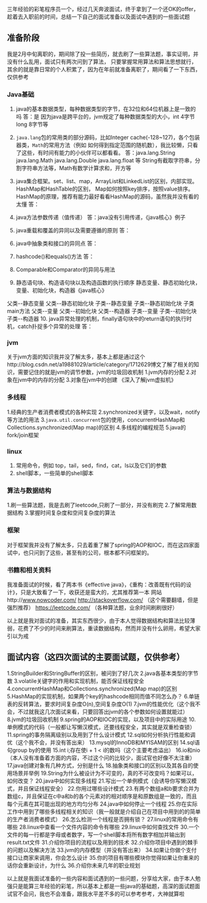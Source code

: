 三年经验的彩笔程序员一个，经过几天奔波面试，终于拿到了一个还OK的offer，趁着去入职前的时间，总结一下自己的面试准备以及面试中遇到的一些面试题
## 准备阶段

我是2月中旬离职的，期间除了投一些简历，就去刷了一些算法题，事实证明，并没有什么乱用，面试只有两次问到了算法，
只要掌握常用算法和算法思想就行，其余的就是靠日常的个人积累了，因为在年前就准备离职了，期间看了一下东西，仅供参考

### Java基础
 1. java的基本数据类型，每种数据类型的字节，在32位和64位机器上是一致的吗
 答：是 因为java是跨平台的，jvm规定了每种数据类型的大小，int 4字节  long 8字节等
 
 2. ``java.lang``包的常用类的部分源码，比如Integer cache(-128~127)，各个包装器类，``Math``的常用方法（例如
如何得到指定范围的随机数），我比较懒，只看了这些，有时间有能力的小伙伴可以都看看。
答：java.lang.String  java.lang.Math  java.lang.Double java.lang.float 等
String有截取字符串，分割字符串方法等，Math有数学计算求和，开方等 
 
 3. java集合框架。set、list、map，ArrayList和LinkedList的区别，内部实现。HashMap和HashTable的区别，
Map如何按照key排序，按照value排序。HashMap的原理，推荐有能力最好看看HashMap的源码，虽然我并没有看的太懂
答：

 4. java方法参数传递（值传递）
 答：java没有引用传递，《java核心》例子
 
 5. java重载和覆盖的异同以及需要遵循的原则
 答：
 6. java中抽象类和接口的异同点
 答：
 
 7. hashcode()和equals()方法
 答：
 
 8. Comparable和Comparator的异同与用法
 9. 静态语句块、构造语句块以及构造函数的执行顺序
 静态变量、静态初始化块，变量、初始化块，构造器《java核心》
 
父类--静态变量
父类--静态初始化块
子类--静态变量
子类--静态初始化块
子类main方法
父类--变量
父类--初始化块
父类--构造器
子类--变量
子类--初始化块
子类--构造器
 10. java异常处理的机制，finally语句块中的return语句的执行时机，catch扑捉多个异常的处理
答：
### jvm
关于jvm方面的知识我并没了解太多，基本上都是通过这个http://blog.csdn.net/a19881029/article/category/1712629博文了解了相关的知识，需要记住的就是jvm的调节参数，jvm的垃圾回收机制
1.jvm内存的分配
2.对象在jvm中的内存的分配
3.对象在jvm中的创建
《深入了解jvm虚拟机》
### 多线程
1.经典的生产者消费者模式的各种实现
2.synchronized关键字，以及wait，notify等方法的用法
3.``java.util.concurrent``包的使用，concurrentHashMap和Collections.synchronized(Map map)的区别
4.多线程的编程规范
5.java的fork/join框架
### linux
1. 常用命令，例如 top，tail，sed，find，cat，ls以及它们的参数
2. shell脚本，一些简单的shell脚本

### 算法与数据结构
1.刷一些算法题，我是去刷了leetcode,只刷了一部分，并没有刷完
2.了解常用数据结构
3.掌握时间复杂度和空间复杂度的算法

### 框架
对于框架我并没有了解太多，只去着重了解了spring的AOP和IOC，而在这四家面试中，也只问到了这些，甚至有的公司，根本都不问框架的。

### 书籍和相关资料
我准备面试的时候，看了两本书《effective java》，《重构：改善既有代码的设计》，只是大致看了一下，收获还是蛮大的，尤其推荐第一本
网站http://www.nowcoder.com/
http://stackoverflow.com/ （这个需要翻墙，但是强烈推荐）
https://leetcode.com/ （各种算法题，业余时间刷刷很好）

以上就是我对面试的准备，其实东西很少，由于本人觉得数据结构和算法比较薄弱，花费了不少的时间来刷算法，重读数据结构，然而并没有什么卵用，希望大家引以为戒




## 面试内容（这四次面试的主要面试题，仅供参考）
1.StringBuilder和StringBuffer的区别，被问到了好几次
2.java各基本类型的字节数
3.volatile关键字的作用和实现机制，能否保证线程安全
4.concurrentHashMap和Collections.synchronized(Map map)的区别
5.HashMap的实现机制，如果两个key的hashcode相同而值不同怎么办？
6.单链表的反转算法，要求时间复杂度O(n),空间复杂度O(1)
7.jvm的性能优化（这个我不会，不过就我这几次面试来看，只要回答出jvm的各个参数如何设置就能过）
8.jvm的垃圾回收机制
9.spring的AOP和IOC的实现，以及项目中的实际用途
10.单例模式的代码（一般都让写懒汉模式，还要线程安全，其实就是双重检查锁）
11.spring的事务隔离级别以及用到了什么设计模式
12.sql如何分析执行性能和调优（这个我不会，并没有答出来）
13.mysql的InnoDB和MYISAM的区别
14.sql语句group by的使用
15.int i;存在使i + 1 < i的数吗（这个主要考虑溢出）
16.io和nio（本人没有准备着方面的内容，不过这个问的比较少，面试官也好像不太注重）
17.java创建对象有几种方式，分别是什么
18.抽象类和接口的区别以及其各自的使用场景并举例
19.String为什么被设计为不可变的，真的不可改变吗？如果可以，如何改变？
20.java中如何实现多线程
21.写出一个单例模式（会诱导你写懒汉模式，并且保证线程安全）
22.你用过哪些设计模式
23.有两个数组a和b要求合并为数组c，并且保证在c中a和b的各个元素对的相对顺序是和原数组是一致的，而且每个元素在其可能出现的地方均匀分布
24.java中如何停止一个线程
25.你在实际工作中用到了哪些多线程相关的知识（我一般就是介绍自己在项目中用到的的简单的生产者消费者模式）
26.怎么检测一个线程是否拥有锁？
27.linux的常用命令有哪些
28.linux中查看一个文件内容的命令有哪些
29.linux中如何查找文件
30.一个文件的每一行都是字母或者数字，写一个shell脚本将所有数字相加并输出到result.txt文件
31.介绍你项目的流程以及用到的技术
32.介绍你项目中遇到的棘手的问题以及解决方法
33.jvm的内存模型（并没有答出来）
34.如果让你做个支付接口让商家来调用，你会怎么设计
35.你的项目有哪些模块你觉得如果让你重来的话你会重新设计，为什么
36.介绍你未来几年的职业规划

以上就是我面试准备的一些内容和面试遇到的一些问题，分享给大家，由于本人勉强只是能算三年经验的彩笔，所以基本上都是一些java的基础题，高深的面试题面试官不会问，我也不会准备，跟我水平差不多的可以参考参考，大神就算啦

